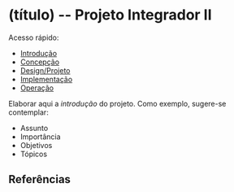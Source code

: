 # (título) -- Projeto Integrador II

Acesso rápido:
  - [Introdução](./Introdução.md)
  - [Concepção](./Concepção.md)
  - [Design/Projeto](./Design.md)
  - [Implementação](./Implementação.md)
  - [Operação](./Operação.md)

Elaborar aqui a _introdução_ do projeto. Como exemplo, sugere-se contemplar:

- Assunto
- Importância
- Objetivos
- Tópicos

## Referências
